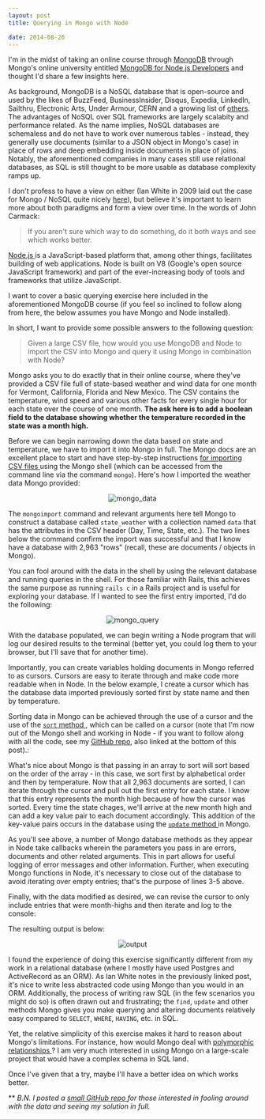 ```yaml
---
layout: post
title: Querying in Mongo with Node

date: 2014-08-26
---
```

I'm in the midst of taking an online course through <a href="http://www.mongodb.org/" target="_blank"> MongoDB</a> through Mongo's online university entitled <a href="https://university.mongodb.com/courses/10gen/M101JS/2014_Aug/syllabus" target="_blank"> MongoDB for Node.js Developers</a> and thought I'd share a few insights here. 

As background, MongoDB is a NoSQL database that is open-source and used by the likes of BuzzFeed, BusinessInsider, Disqus, Expedia, LinkedIn, Sailthru, Electronic Arts, Under Armour, CERN and a growing list of <a href="https://www.mongodb.org/about/production-deployments/" target="_blank"> others</a>. The advantages of NoSQL over SQL frameworks are largely scalabity and performance related. As the name implies, NoSQL databases are schemaless and do not have to work over numerous tables - instead, they generally use documents (similar to a JSON object in Mongo's case) in place of rows and deep embedding inside documents in place of joins. Notably, the aforementioned companies in many cases still use relational databases, as SQL is still thought to be more usable as database complexity ramps up. 

I don't profess to have a view on either (Ian White in 2009 laid out the case for Mongo / NoSQL quite nicely <a href="http://www.businessinsider.com/how-we-use-mongodb-2009-11" target="_blank">here</a>), but believe it's important to learn more about both paradigms and form a view over time. In the words of John Carmack: 

<blockquote>If you aren't sure which way to do something, do it both ways and see which works better.</blockquote>

<a href="http://nodejs.org/" target="_blank"> Node.js </a> is a JavaScript-based platform that, among other things, facilitates building of web applications. Node is built on V8 (Google's open source JavaScript framework) and part of the ever-increasing body of tools and frameworks that utilize JavaScript. 

I want to cover a basic querying exercise here included in the aforementioned MongoDB course (if you feel so inclined to follow along from here, the below assumes you have Mongo and Node installed). 

In short, I want to provide some possible answers to the following question:

<blockquote>Given a large CSV file, how would you use MongoDB and Node to import the CSV into Mongo and query it using Mongo in combination with Node?</blockquote>

Mongo asks you to do exactly that in their online course, where they've provided a CSV file full of state-based weather and wind data for one month for Vermont, California, Florida and New Mexico. The CSV contains the temperature, wind speed and various other facts for every single hour for each state over the course of one month. <b>The ask here is to add a boolean field to the database showing whether the temperature recorded in the state was a month high.</b>

Before we can begin narrowing down the data based on state and temperature, we have to import it into Mongo in full. The Mongo docs are an excellent place to start and have step-by-step instructions <a href="http://docs.mongodb.org/manual/reference/program/mongoimport/" target="_blank">for importing CSV files </a> using the Mongo shell (which can be accessed from the command line via the command `mongo`). Here's how I imported the weather data Mongo provided:

<p align="center">
<img src="https://lh6.googleusercontent.com/-5IPDMkSr1Ys/U_yzY0KzWzI/AAAAAAAAAUI/JkoTYXE8JY4/w607-h92-no/Screen%2BShot%2B2014-08-26%2Bat%2B12.18.21%2BPM.png" alt="mongo_data" >
</p>

The `mongoimport` command and relevant arguments here tell Mongo to construct a database called `state_weather` with a collection named `data` that has the attributes in the CSV header (Day, Time, State, etc.). The two lines below the command confirm the import was successful and that I know have a database with 2,963 "rows" (recall, these are documents / objects in Mongo). 

You can fool around with the data in the shell by using the relevant database and running queries in the shell. For those familiar with Rails, this achieves the same purpose as running `rails c` in a Rails project and is useful for exploring your database. If I wanted to see the first entry imported, I'd do the following:

<p align="center">
<img src="https://lh4.googleusercontent.com/-uXIWtoF6Kfo/U_y0qfhh01I/AAAAAAAAAU0/fjcwYmH6jfk/w435-h343-no/Screen%2BShot%2B2014-08-26%2Bat%2B12.23.23%2BPM.png" alt="mongo_query">
</p>


With the database populated, we can begin writing a Node program that will log our desired results to the terminal (better yet, you could log them to your browser, but I'll save that for another time). 

Importantly, you can create variables holding documents in Mongo referred to as cursors. Cursors are easy to iterate through and make code more readable when in Node. In the below example, I create a cursor which has the database data imported previously sorted first by state name and then by temperature. 

Sorting data in Mongo can be achieved through the use of a cursor and the use of the <a href="http://docs.mongodb.org/manual/reference/method/cursor.sort/" target="_blank"> `sort` method </a>, which can be called on a cursor (note that I'm now out of the Mongo shell and working in Node - if you want to follow along with all the code, see my <a href="https://github.com/BenBrostoff/Mongo-and-Node-Example" target="blank"> GitHub repo</a>, also linked at the bottom of this post).:

<script src="https://gist.github.com/BenBrostoff/1dc63a0d77649f73a02e.js"></script>

What's nice about Mongo is that passing in an array to sort will sort based on the order of the array - in this case, we sort first by alphabetical order and then by temperature. Now that all 2,963 documents are sorted, I can iterate through the cursor and pull out the first entry for each state. I know that this entry represents the month high because of how the cursor was sorted. Every time the state chages, we'll arrive at the new month high and can add a key value pair to each document accordingly. This addition of the key-value pairs occurs in the database using the <a href="http://docs.mongodb.org/manual/reference/method/db.collection.update/" target="_blank"> `update` method </a> in Mongo. 

<script src="https://gist.github.com/BenBrostoff/3c723f970997a707c5a0.js"></script>

As you'll see above, a number of Mongo database methods as they appear in Node take callbacks wherein the parameters you pass in are errors, documents and other related arguments. This in part allows for useful logging of error messages and other information. Further, when executing Mongo functions in Node, it's necessary to close out of the database to avoid iterating over empty entries; that's the purpose of lines 3-5 above. 

Finally, with the data modified as desired, we can revise the cursor to only include entries that were month-highs and then iterate and log to the console:

<script src="https://gist.github.com/BenBrostoff/513873bb0ac012145385.js"></script>

The resulting output is below:

<p align="center">
<img src="https://lh6.googleusercontent.com/-ykdOSUGFR74/U_zZsKjOemI/AAAAAAAAAVw/RXrxYxQoxWY/w558-h82-no/Screen%2BShot%2B2014-08-26%2Bat%2B3.00.52%2BPM.png" alt="output" >
</p>

I found the experience of doing this exercise significantly different from my work in a relational database (where I mostly have used Postgres and ActiveRecord as an ORM). As Ian White notes in the previously linked post, it's nice to write less abstracted code using Mongo than you would in an ORM. Additionally, the process of writing raw SQL (in the few scenarios you might do so) is often drawn out and frustrating; the `find`, `update` and other methods Mongo gives you make querying and altering documents relatively easy compared to `SELECT`, `WHERE`, `HAVING`, etc. in SQL. 

Yet, the relative simplicity of this exercise makes it hard to reason about Mongo's limitations. For instance, how would Mongo deal with <a href="http://guides.rubyonrails.org/association_basics.html#polymorphic-associations" target="_blank"> polymorphic relationships </a>? I am very much interested in using Mongo on a large-scale project that would have a complex schema in SQL land. 

Once I've given that a try, maybe I'll have a better idea on which works better.

** <i>B.N. I posted a <a href="https://github.com/BenBrostoff/Mongo-and-Node-Example" target="_blank"> small GitHub repo </a> for those interested in fooling around with the data and seeing my solution in full.</i>
